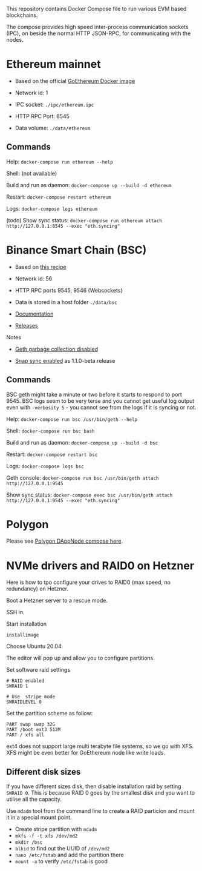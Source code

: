 This repository contains Docker Compose file to run various EVM based blockchains.

The compose provides high speed inter-process communication sockets (IPC), on beside the normal HTTP JSON-RPC, for communicating with the nodes. 

# Ethereum mainnet 

* Based on the official [GoEthereum Docker image](https://hub.docker.com/r/ethereum/client-go)

* Network id: 1

* IPC socket: `./ipc/ethereum.ipc`

* HTTP RPC Port: 8545

* Data volume: `./data/ethereum`

## Commands

Help: `docker-compose run ethereum --help`

Shell: (not available)

Build and run as daemon: `docker-compose up --build -d ethereum`

Restart: `docker-compose restart ethereum`

Logs: `docker-compose logs ethereum`

(todo) Show sync status: `docker-compose run ethereum attach http://127.0.0.1:8545 --exec "eth.syncing"` 

# Binance Smart Chain (BSC)

* Based on [this recipe](https://github.com/ServerContainers/bsc)

* Network id: 56

* HTTP RPC ports 9545, 9546 (Websockets)

* Data is stored in a host folder `./data/bsc`

* [Documentation](https://docs.binance.org/smart-chain/developer/fullnode.html)

* [Releases](https://github.com/binance-chain/bsc/releases)

Notes

* [Geth garbage collection disabled](https://github.com/ethereum/go-ethereum/issues/21865)

* [Snap sync enabled](https://github.com/binance-chain/bsc/releases/tag/v1.1.0-beta) as 1.1.0-beta release

## Commands

BSC geth might take a minute or two before it starts to respond to port 9545.
BSC logs seem to be very terse and you cannot get useful log output even with `-verbosity 5` - you cannot see from the logs if it is syncing or not. 

Help: `docker-compose run bsc /usr/bin/geth --help`

Shell: `docker-compose run bsc bash`

Build and run as daemon: `docker-compose up --build -d bsc`

Restart: `docker-compose restart bsc`

Logs: `docker-compose logs bsc`

Geth console: `docker-compose run bsc /usr/bin/geth attach http://127.0.0.1:9545`

Show sync status: `docker-compose exec bsc /usr/bin/geth attach http://127.0.0.1:9545 --exec "eth.syncing"` 

# Polygon

Please see [Polygon DAppNode compose here](https://github.com/MysticRyuujin/dappnode-polygon).

# NVMe drivers and RAID0 on Hetzner

Here is how to tpo configure your drives to RAID0 (max speed, no redundancy) on Hetzner.

Boot a Hetzner server to a rescue mode.

SSH in.

Start installation

```shell
installimage
```

Choose Ubuntu 20.04.

The editor will pop up and allow you to configure partitions.

Set software raid settings

```shell
# RAID enabled
SWRAID 1

# Use  stripe mode
SWRAIDLEVEL 0
```

Set the partition scheme as follow:

```
PART swap swap 32G
PART /boot ext3 512M
PART / xfs all
```

ext4 does not support large multi terabyte file systems, so we go with XFS. XFS might be even better for GoEthereum node like write loads.

## Different disk sizes

If you have different sizes disk, then disable installation raid by setting `SWRAID 0`.
This is because RAID 0 goes by the smallest disk and you want to utilise all the capacity. 

Use `mdadm` tool from the command line to create a RAID particion and mount it in a special mount point.

- Create stripe partition with `mdadm`
- `mkfs -f -t xfs /dev/md2`
- `mkdir /bsc`
- `blkid` to find out the UUID of `/dev/md2`
- `nano /etc/fstab` and add the partition there
- `mount -a` to verify `/etc/fstab` is good






